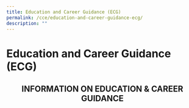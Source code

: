 ```yaml
---
title: Education and Career Guidance (ECG)
permalink: /cce/education-and-career-guidance-ecg/
description: ""
---
```

# Education and Career Guidance (ECG)

## <center>INFORMATION ON EDUCATION & CAREER GUIDANCE</center>